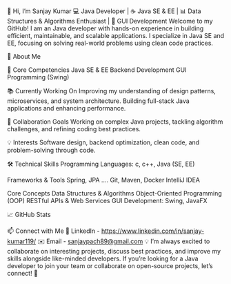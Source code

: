 👋 Hi, I’m Sanjay Kumar
💻  Java Developer | ☕ Java SE & EE | 📊 Data Structures & Algorithms Enthusiast | 🎨 GUI Development
Welcome to my GitHub! I am an Java developer with hands-on experience in building efficient, maintainable, and scalable applications. I specialize in Java SE and EE, focusing on solving real-world problems using clean code practices.

🔧 About Me

🌟 Core Competencies
Java SE & EE
Backend Development
GUI Programming (Swing)

📚 Currently Working On
Improving my understanding of design patterns, microservices, and system architecture.
Building full-stack Java applications and enhancing performance.

🤝 Collaboration Goals
Working on complex Java projects, tackling algorithm challenges, and refining coding best practices.

💡 Interests
Software design, backend optimization, clean code, and problem-solving through code.

🛠️ Technical Skills
Programming Languages: c, c++, Java (SE, EE)

Frameworks & Tools
Spring, JPA ....
Git, Maven, Docker
IntelliJ IDEA

Core Concepts
Data Structures & Algorithms
Object-Oriented Programming (OOP)
RESTful APIs & Web Services
GUI Development: Swing, JavaFX

📈 GitHub Stats

📫 Connect with Me
🔗 LinkedIn - https://www.linkedin.com/in/sanjay-kumar119/
✉️ Email - sanjaypach89@gmail.com
💡 I’m always excited to collaborate on interesting projects, discuss best practices, and improve my skills alongside like-minded developers. If you’re looking for a Java developer to join your team or collaborate on open-source projects, let’s connect! 🚀



<!---
Sanjay119-Kumar/Sanjay119-Kumar is a ✨ special ✨ repository because its `README.md` (this file) appears on your GitHub profile.
You can click the Preview link to take a look at your changes.
--->
